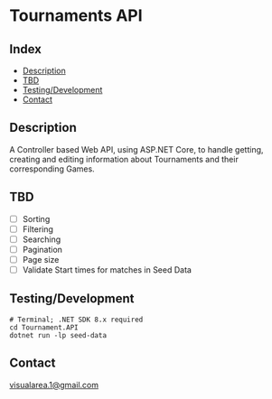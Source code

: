 # Tournaments API

## Index
- [Description](#description)
- [TBD](#tbd)
- [Testing/Development](#testingdevelopment)
- [Contact](#contact)

## Description
A Controller based Web API, using ASP.NET Core, to handle getting, creating and 
editing information about Tournaments and their corresponding Games.

## TBD
- [ ] Sorting
- [ ] Filtering
- [ ] Searching
- [ ] Pagination
- [ ] Page size
- [ ] Validate Start times for matches in Seed Data

## Testing/Development
```
# Terminal; .NET SDK 8.x required
cd Tournament.API
dotnet run -lp seed-data
```

## Contact
[visualarea.1@gmail.com](mailto:visualarea.1@gmail.com)
